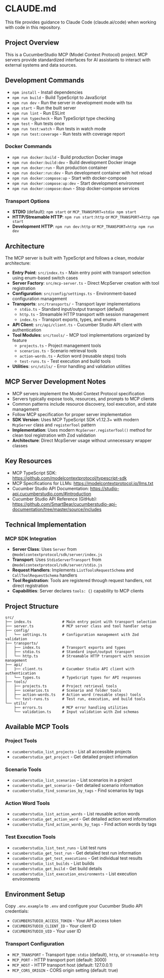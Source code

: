 # CLAUDE.md

This file provides guidance to Claude Code (claude.ai/code) when working with code in this repository.

## Project Overview

This is a CucumberStudio MCP (Model Context Protocol) project. MCP servers provide standardized interfaces for AI assistants to interact with external systems and data sources.

## Development Commands

- `npm install` - Install dependencies
- `npm run build` - Build TypeScript to JavaScript
- `npm run dev` - Run the server in development mode with tsx
- `npm start` - Run the built server
- `npm run lint` - Run ESLint
- `npm run typecheck` - Run TypeScript type checking
- `npm test` - Run tests once
- `npm run test:watch` - Run tests in watch mode
- `npm run test:coverage` - Run tests with coverage report

### Docker Commands
- `npm run docker:build` - Build production Docker image
- `npm run docker:build:dev` - Build development Docker image
- `npm run docker:run` - Run production container
- `npm run docker:run:dev` - Run development container with hot reload
- `npm run docker:compose:up` - Start with docker-compose
- `npm run docker:compose:up:dev` - Start development environment
- `npm run docker:compose:down` - Stop docker-compose services

### Transport Options
- **STDIO** (default): `npm start` or `MCP_TRANSPORT=stdio npm start`
- **HTTP/Streamable HTTP**: `npm run start:http` or `MCP_TRANSPORT=http npm start`
- **Development HTTP**: `npm run dev:http` or `MCP_TRANSPORT=http npm run dev`

## Architecture

The MCP server is built with TypeScript and follows a clean, modular architecture:

- **Entry Point**: `src/index.ts` - Main entry point with transport selection using enum-based switch cases
- **Server Factory**: `src/mcp-server.ts` - Direct McpServer creation with tool registration
- **Configuration**: `src/config/settings.ts` - Environment-based configuration management
- **Transports**: `src/transports/` - Transport layer implementations
  - `stdio.ts` - Standard input/output transport (default)
  - `http.ts` - Streamable HTTP transport with session management
  - `index.ts` - Transport exports, types, and enums
- **API Client**: `src/api/client.ts` - Cucumber Studio API client with authentication
- **Tool Modules**: `src/tools/` - MCP tool implementations organized by feature
  - `projects.ts` - Project management tools
  - `scenarios.ts` - Scenario retrieval tools  
  - `action-words.ts` - Action word (reusable steps) tools
  - `test-runs.ts` - Test execution and build tools
- **Utilities**: `src/utils/` - Error handling and validation utilities

## MCP Server Development Notes

- MCP servers implement the Model Context Protocol specification
- Servers typically expose tools, resources, and prompts to MCP clients
- Common patterns include resource discovery, tool execution, and state management
- Follow MCP specification for proper server implementation
- **SDK Version**: Uses MCP TypeScript SDK v1.12.3+ with modern `McpServer` class and `registerTool` pattern
- **Implementation**: Uses modern `McpServer.registerTool()` method for clean tool registration with Zod validation
- **Architecture**: Direct McpServer usage without unnecessary wrapper classes

## Key Resources

- MCP TypeScript SDK: https://github.com/modelcontextprotocol/typescript-sdk
- MCP Specifications for LLMs: https://modelcontextprotocol.io/llms.txt
- Cucumber Studio API Documentation: https://studio-api.cucumberstudio.com/#introduction
- Cucumber Studio API Reference (GitHub): https://github.com/SmartBear/cucumberstudio-api-documentation/tree/master/source/includes

## Technical Implementation

### MCP SDK Integration
- **Server Class**: Uses `Server` from `@modelcontextprotocol/sdk/server/index.js`
- **Transport**: Uses `StdioServerTransport` from `@modelcontextprotocol/sdk/server/stdio.js`
- **Request Handlers**: Implements `ListToolsRequestSchema` and `CallToolRequestSchema` handlers
- **Tool Registration**: Tools are registered through request handlers, not direct registration
- **Capabilities**: Server declares `tools: {}` capability to MCP clients

## Project Structure

```
src/
├── index.ts              # Main entry point with transport selection
├── server.ts             # MCP server class and tool handler setup
├── config/
│   └── settings.ts       # Configuration management with Zod validation
├── transports/
│   ├── index.ts          # Transport exports and types
│   ├── stdio.ts          # Standard input/output transport
│   └── http.ts           # Streamable HTTP transport with session management
├── api/
│   ├── client.ts         # Cucumber Studio API client with authentication
│   └── types.ts          # TypeScript types for API responses
├── tools/
│   ├── projects.ts       # Project retrieval tools
│   ├── scenarios.ts      # Scenario and folder tools
│   ├── action-words.ts   # Action word (reusable steps) tools
│   └── test-runs.ts      # Test run, execution, and build tools
└── utils/
    ├── errors.ts         # MCP error handling utilities
    └── validation.ts     # Input validation with Zod schemas
```

## Available MCP Tools

### Project Tools
- `cucumberstudio_list_projects` - List all accessible projects
- `cucumberstudio_get_project` - Get detailed project information

### Scenario Tools  
- `cucumberstudio_list_scenarios` - List scenarios in a project
- `cucumberstudio_get_scenario` - Get detailed scenario information
- `cucumberstudio_find_scenarios_by_tags` - Find scenarios by tags

### Action Word Tools
- `cucumberstudio_list_action_words` - List reusable action words
- `cucumberstudio_get_action_word` - Get detailed action word information  
- `cucumberstudio_find_action_words_by_tags` - Find action words by tags

### Test Execution Tools
- `cucumberstudio_list_test_runs` - List test runs
- `cucumberstudio_get_test_run` - Get detailed test run information
- `cucumberstudio_get_test_executions` - Get individual test results
- `cucumberstudio_list_builds` - List builds
- `cucumberstudio_get_build` - Get build details
- `cucumberstudio_list_execution_environments` - List execution environments

## Environment Setup

Copy `.env.example` to `.env` and configure your Cucumber Studio API credentials:
- `CUCUMBERSTUDIO_ACCESS_TOKEN` - Your API access token
- `CUCUMBERSTUDIO_CLIENT_ID` - Your client ID  
- `CUCUMBERSTUDIO_UID` - Your user ID

### Transport Configuration
- `MCP_TRANSPORT` - Transport type: `stdio` (default), `http`, or `streamable-http`
- `MCP_PORT` - HTTP transport port (default: 3000)
- `MCP_HOST` - HTTP transport host (default: 127.0.0.1)
- `MCP_CORS_ORIGIN` - CORS origin setting (default: true)